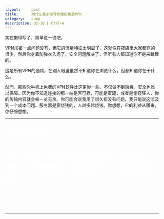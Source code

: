 ```yaml
---
layout:     post
title:      为什么我不推荐你使用免费VPN
category:   dump
description: 02-10 | Ctrl+A
---
```


实在懒得写了，简单说一说吧。

VPN加密一点问题没有，但它的流量特征太明显了，这就像在夜店里大家都穿的很少，然后你身着防弹衣入场了。安全问题解决了，但所有人都知道你不是来跳舞的。

这是所有VPN的通病，在别人眼里虽然不知道你在浏览什么，但都知道你在干什么。

然而，那些你手机上免费的VPN软件比这更惨一些，不仅做不到隐身，安全也难以保障。因为你不知道连接的那一端是否可靠，可能是蜜罐，或者是偷窥狂人，你的传输内容就会被一览无余。你可能会说我用了很久都没有问题，我只能说这涉及到一个成本问题。服务器是要烧钱的，人越多越烧钱。你想想，它的利益从哪来，你仔细想想。

----


## <font color="#ffffff">哈！被你发现了～</font><br />
# <font color="#ffffff">在「城堡」页面中藏有彩蛋，依次按键“上下左右BA”发动秘技！（30日内有效）</font><br />
# <font color="#ffffff">  </font><br />

----



<script language="javascript">
var allowedKeys = {
  37: 'left',
  38: 'up',
  39: 'right',
  40: 'down',
  65: 'a',
  66: 'b'
};
var konamiCode = ['up', 'down', 'left',  'right', 'b', 'a' ];

var konamiCodePosition = 0;

// add keydown event listener
document.addEventListener('keydown', function(e) {
  // get the value of the key code from the key map
  var key = allowedKeys[e.keyCode];
  // get the value of the required key from the konami code
  var requiredKey = konamiCode[konamiCodePosition];

  // compare the key with the required key
  if (key == requiredKey) {

    // move to the next key in the konami code sequence
    konamiCodePosition++;

    // if the last key is reached, activate cheats
    if (konamiCodePosition == konamiCode.length) {
      activateCheats();
      konamiCodePosition = 0;
    }
  } else {
    konamiCodePosition = 0;
  }
});

function activateCheats() {
  alert("要在「城堡」里才有效哦！");
  window.location.href="https://publius.club/castle";
}
